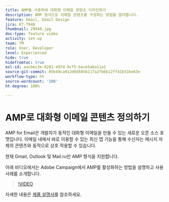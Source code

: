 ```yaml
---
title: AMP를 사용하여 대화형 이메일 콘텐츠 디자인하기
description: AMP 형식으로 이메일 콘텐츠를 구성하는 방법을 알아봅니다.
feature: Email, Email Design
jira: KT-7946
thumbnail: 29940.jpg
doc-type: feature video
activity: set-up
team: TM
role: User, Developer
level: Experienced
hide: true
hidefromtoc: true
exl-id: aacbec3e-6281-497d-9cf5-bace5a6a11a1
source-git-commit: 05b49ca012d0d505b117a2fb6b12ff41b51be63e
workflow-type: ht
source-wordcount: '100'
ht-degree: 100%

---
```


# AMP로 대화형 이메일 콘텐츠 정의하기

AMP for Email은 개발자가 동적인 대화형 이메일을 만들 수 있는 새로운 오픈 소스 포맷입니다. 이메일 내에서 바로 이용할 수 있는 최신 앱 기능을 통해 수신자는 메시지 자체의 콘텐츠와 동적으로 상호 작용할 수 있습니다.

현재 Gmail, Outlook 및 Mail.ru만 AMP 형식을 지원합니다.

아래 비디오에서는 Adobe Campaign에서 AMP를 활성화하는 방법을 설명하고 사용 사례를 소개합니다.

>[!VIDEO](https://video.tv.adobe.com/v/29940?quality=12&learn=on)

자세한 내용은 [제품 설명서](https://experienceleague.adobe.com/docs/campaign-classic/using/sending-messages/sending-emails/defining-interactive-content.html?lang=ko#about-amp-for-email)를 참조하세요.
